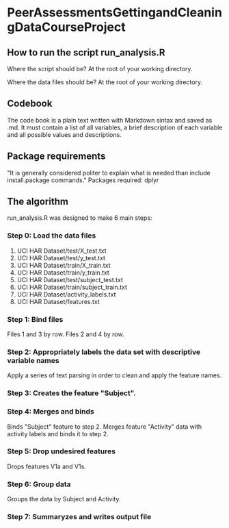 # PeerAssessmentsGettingandCleaningDataCourseProject

## How to run the script run_analysis.R
Where the script should be?
At the root of your working directory.

Where the data files should be?
At the root of your working directory.

## Codebook
The code book is a plain text written with Markdown sintax and
saved as .md. It must contain a list of all variables, a brief
description of each variable and all possible values and descriptions.

## Package requirements
"It is generally considered politer to explain what is needed
than include install.package commands."
Packages required: dplyr

## The algorithm
run_analysis.R was designed to make 6 main steps:

### Step 0: Load the data files

1. UCI HAR Dataset/test/X_test.txt
2. UCI HAR Dataset/test/y_test.txt
3. UCI HAR Dataset/train/X_train.txt
4. UCI HAR Dataset/train/y_train.txt
5. UCI HAR Dataset/test/subject_test.txt
6. UCI HAR Dataset/train/subject_train.txt
7. UCI HAR Dataset/activity_labels.txt
8. UCI HAR Dataset/features.txt

### Step 1: Bind files
Files 1 and 3 by row.
Files 2 and 4 by row.

### Step 2: Appropriately labels the data set with descriptive variable names
Apply a series of text parsing in order to clean and apply the feature names.

### Step 3: Creates the feature "Subject".

### Step 4: Merges and binds
Binds "Subject" feature to step 2.
Merges feature "Activity" data with activity labels and binds it to step 2.

### Step 5: Drop undesired features
Drops features V1a and V1s.

### Step 6: Group data
Groups the data by Subject and Activity.

### Step 7: Summaryzes and writes output file

